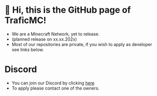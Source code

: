 # 👋 Hi, this is the GitHub page of TraficMC!
- We are a Minecraft Network, yet to release.
- (planned release on xx.xx.202x)
- Most of our repositories are private, if you wish to apply as developer see links below.

# Discord
- You can join our Discord by clicking [here](https://discord.gg/9wu3jeRY6s)
- To apply please contact one of the owners.
